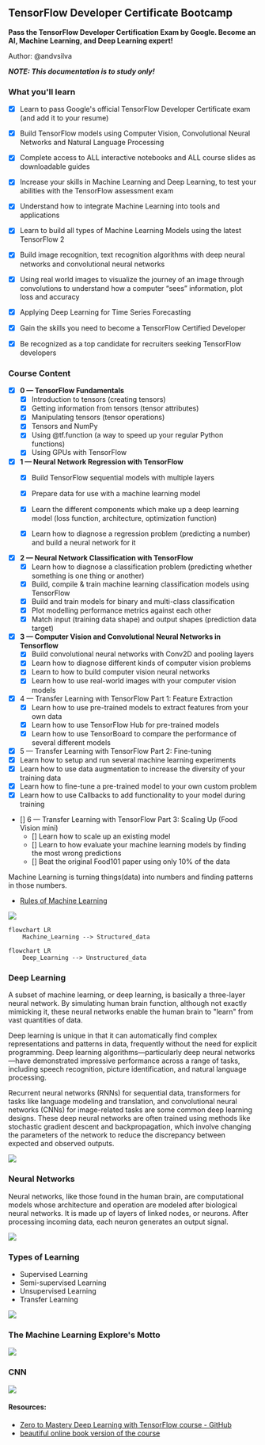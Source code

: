 ## TensorFlow Developer Certificate Bootcamp

**Pass the TensorFlow Developer Certification Exam by Google. Become an AI, Machine Learning, and Deep Learning expert!**

Author: @andvsilva

***NOTE: This documentation is to study only!***

### What you'll learn
 - [x] Learn to pass Google's official TensorFlow Developer Certificate exam (and add it to your resume)

 - [x] Build TensorFlow models using Computer Vision, Convolutional Neural Networks and Natural Language Processing
 
 - [x] Complete access to ALL interactive notebooks and ALL course slides as downloadable guides

 - [x] Increase your skills in Machine Learning and Deep Learning, to test your abilities with the TensorFlow assessment exam
 - [x] Understand how to integrate Machine Learning into tools and applications
 - [x] Learn to build all types of Machine Learning Models using the latest TensorFlow 2
 - [x] Build image recognition, text recognition algorithms with deep neural networks and convolutional neural networks
 - [x] Using real world images to visualize the journey of an image through convolutions to understand how a computer “sees” information, plot loss and accuracy
 - [x] Applying Deep Learning for Time Series Forecasting
 - [x] Gain the skills you need to become a TensorFlow Certified Developer
 - [x] Be recognized as a top candidate for recruiters seeking TensorFlow developers

### Course Content

- [x] **0 — TensorFlow Fundamentals**
    - [x] Introduction to tensors (creating tensors)
    - [x] Getting information from tensors (tensor attributes)
    - [x] Manipulating tensors (tensor operations)
    - [x] Tensors and NumPy
    - [x] Using @tf.function (a way to speed up your regular Python functions)
    - [x] Using GPUs with TensorFlow

- [x] **1 — Neural Network Regression with TensorFlow**
  - [x] Build TensorFlow sequential models with multiple layers
  - [x] Prepare data for use with a machine learning model
  - [x] Learn the different components which make up a deep learning model (loss function, architecture, optimization function)
  - [x] Learn how to diagnose a regression problem (predicting a number) and build a neural network for it


- [x] **2 — Neural Network Classification with TensorFlow**
  - [x] Learn how to diagnose a classification problem (predicting whether something is one thing or another)
  - [x] Build, compile & train machine learning classification models using TensorFlow
  - [x] Build and train models for binary and multi-class classification
  - [x] Plot modelling performance metrics against each other
  - [x] Match input (training data shape) and output shapes (prediction data target)

- [x] **3 — Computer Vision and Convolutional Neural Networks in Tensorflow**
  - [x] Build convolutional neural networks with Conv2D and pooling layers
  - [x] Learn how to diagnose different kinds of computer vision problems
  - [x] Learn to how to build computer vision neural networks
  - [x] Learn how to use real-world images with your computer vision models

- [x] 4 — Transfer Learning with TensorFlow Part 1: Feature Extraction
  - [x] Learn how to use pre-trained models to extract features from your own data
  - [x] Learn how to use TensorFlow Hub for pre-trained models
  - [x] Learn how to use TensorBoard to compare the performance of several different models

- [x] 5 — Transfer Learning with TensorFlow Part 2: Fine-tuning
 - [x] Learn how to setup and run several machine learning experiments
 - [x] Learn how to use data augmentation to increase the diversity of your training data
 - [x] Learn how to fine-tune a pre-trained model to your own custom problem
 - [x] Learn how to use Callbacks to add functionality to your model during training

- [] 6 — Transfer Learning with TensorFlow Part 3: Scaling Up (Food Vision mini)
  - [] Learn how to scale up an existing model
  - [] Learn to how evaluate your machine learning models by finding the most wrong predictions
  - [] Beat the original Food101 paper using only 10% of the data

Machine Learning is turning things(data) into numbers and finding patterns in those numbers.

- [Rules of Machine Learning](https://developers.google.com/machine-learning/guides/rules-of-ml/)

![](./images/deep_learning_field.png)

```mermaid
flowchart LR
    Machine_Learning --> Structured_data
```
```mermaid
flowchart LR
    Deep_Learning --> Unstructured_data
```



### Deep Learning

A subset of machine learning, or deep learning, is basically a three-layer neural network. By simulating human brain function, although not exactly mimicking it, these neural networks enable the human brain to "learn" from vast quantities of data.

Deep learning is unique in that it can automatically find complex representations and patterns in data, frequently without the need for explicit programming. Deep learning algorithms—particularly deep neural networks—have demonstrated impressive performance across a range of tasks, including speech recognition, picture identification, and natural language processing.

Recurrent neural networks (RNNs) for sequential data, transformers for tasks like language modeling and translation, and convolutional neural networks (CNNs) for image-related tasks are some common deep learning designs. These deep neural networks are often trained using methods like stochastic gradient descent and backpropagation, which involve changing the parameters of the network to reduce the discrepancy between expected and observed outputs.

![](./images/dl_isnotgoodfor.png)


### Neural Networks

Neural networks, like those found in the human brain, are computational models whose architecture and operation are modeled after biological neural networks. It is made up of layers of linked nodes, or neurons. After processing incoming data, each neuron generates an output signal.

![](./images/anatomy_Neural_Networks.png)

### Types of Learning

- Supervised Learning
- Semi-supervised Learning
- Unsupervised Learning
- Transfer Learning

![](./images/dl_inNutShell.png)

### The Machine Learning Explore's Motto

![](./images/ml_vvv.png)

### CNN

![](./images/cnn_model.png)


#### Resources:

- [Zero to Mastery Deep Learning with TensorFlow course - GitHub](https://github.com/mrdbourke/tensorflow-deep-learning)
- [beautiful online book version of the course](https://dev.mrdbourke.com/tensorflow-deep-learning/)